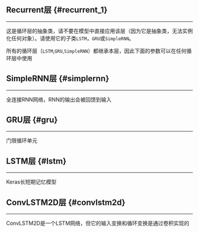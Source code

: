 ## Recurrent层 {#recurrent_1}

---

这是循环层的抽象类，请不要在模型中直接应用该层（因为它是抽象类，无法实例化任何对象）。请使用它的子类`LSTM`，`GRU`或`SimpleRNN`。

所有的循环层（`LSTM`,`GRU`,`SimpleRNN`）都继承本层，因此下面的参数可以在任何循环层中使用

## SimpleRNN层 {#simplernn}

---

全连接RNN网络，RNN的输出会被回馈到输入

## GRU层 {#gru}

---

门限循环单元

## LSTM层 {#lstm}

---

Keras长短期记忆模型

## ConvLSTM2D层 {#convlstm2d}

---

ConvLSTM2D是一个LSTM网络，但它的输入变换和循环变换是通过卷积实现的

